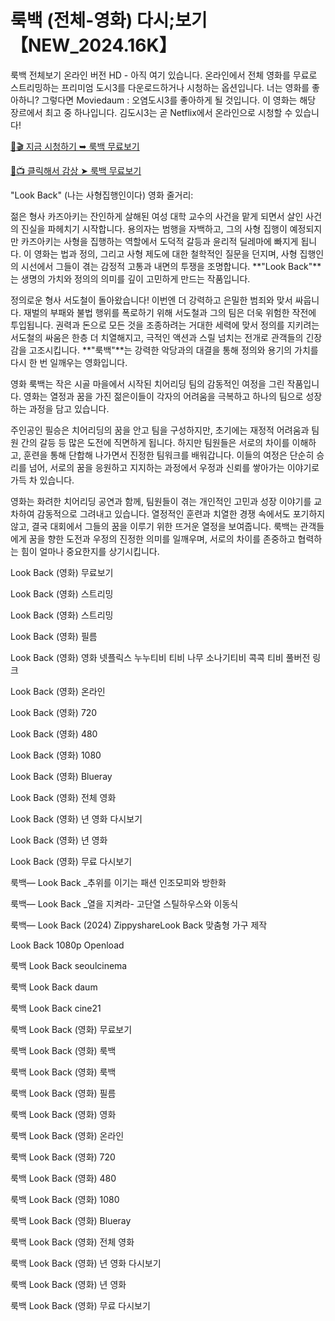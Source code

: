 # 룩백 (전체-영화) 다시;보기 【NEW_2024.16K】
룩백 전체보기 온라인 버전 HD - 아직 여기 있습니다. 온라인에서 전체 영화를 무료로 스트리밍하는 프리미엄 도시3를 다운로드하거나 시청하는 옵션입니다. 너는 영화를 좋아하니? 그렇다면 Moviedaum : 오염도시3를 좋아하게 될 것입니다. 이 영화는 해당 장르에서 최고 중 하나입니다. 김도시3는 곧 Netflix에서 온라인으로 시청할 수 있습니다!

[🔗🎬 지금 시청하기 ➥ 룩백 무료보기](https://t.co/dURZnBLaEH)

[🎥📺 클릭해서 감상 ➤ 룩백 무료보기](https://t.co/dURZnBLaEH)

"Look Back" (나는 사형집행인이다) 영화 줄거리:

젊은 형사 카즈아키는 잔인하게 살해된 여성 대학 교수의 사건을 맡게 되면서 살인 사건의 진실을 파헤치기 시작합니다. 용의자는 범행을 자백하고, 그의 사형 집행이 예정되지만 카즈아키는 사형을 집행하는 역할에서 도덕적 갈등과 윤리적 딜레마에 빠지게 됩니다. 이 영화는 법과 정의, 그리고 사형 제도에 대한 철학적인 질문을 던지며, 사형 집행인의 시선에서 그들이 겪는 감정적 고통과 내면의 투쟁을 조명합니다. **"Look Back"**는 생명의 가치와 정의의 의미를 깊이 고민하게 만드는 작품입니다.

정의로운 형사 서도철이 돌아왔습니다! 이번엔 더 강력하고 은밀한 범죄와 맞서 싸웁니다. 재벌의 부패와 불법 행위를 폭로하기 위해 서도철과 그의 팀은 더욱 위험한 작전에 투입됩니다. 권력과 돈으로 모든 것을 조종하려는 거대한 세력에 맞서 정의를 지키려는 서도철의 싸움은 한층 더 치열해지고, 극적인 액션과 스릴 넘치는 전개로 관객들의 긴장감을 고조시킵니다. **"룩백"**는 강력한 악당과의 대결을 통해 정의와 용기의 가치를 다시 한 번 일깨우는 영화입니다.

영화 룩백는 작은 시골 마을에서 시작된 치어리딩 팀의 감동적인 여정을 그린 작품입니다. 영화는 열정과 꿈을 가진 젊은이들이 각자의 어려움을 극복하고 하나의 팀으로 성장하는 과정을 담고 있습니다.

주인공인 필승은 치어리딩의 꿈을 안고 팀을 구성하지만, 초기에는 재정적 어려움과 팀원 간의 갈등 등 많은 도전에 직면하게 됩니다. 하지만 팀원들은 서로의 차이를 이해하고, 훈련을 통해 단합해 나가면서 진정한 팀워크를 배워갑니다. 이들의 여정은 단순히 승리를 넘어, 서로의 꿈을 응원하고 지지하는 과정에서 우정과 신뢰를 쌓아가는 이야기로 가득 차 있습니다.

영화는 화려한 치어리딩 공연과 함께, 팀원들이 겪는 개인적인 고민과 성장 이야기를 교차하여 감동적으로 그려내고 있습니다. 열정적인 훈련과 치열한 경쟁 속에서도 포기하지 않고, 결국 대회에서 그들의 꿈을 이루기 위한 뜨거운 열정을 보여줍니다. 룩백는 관객들에게 꿈을 향한 도전과 우정의 진정한 의미를 일깨우며, 서로의 차이를 존중하고 협력하는 힘이 얼마나 중요한지를 상기시킵니다.

Look Back (영화) 무료보기

Look Back (영화) 스트리밍

Look Back (영화) 스트리밍

Look Back (영화) 필름

Look Back (영화) 영화 넷플릭스 누누티비 티비 나무 소나기티비 콕콕 티비 풀버전 링크

Look Back (영화) 온라인

Look Back (영화) 720

Look Back (영화) 480

Look Back (영화) 1080

Look Back (영화) Blueray

Look Back (영화) 전체 영화

Look Back (영화) 년 영화 다시보기

Look Back (영화) 년 영화

Look Back (영화) 무료 다시보기

룩백— Look Back _추위를 이기는 패션 인조모피와 방한화

룩백— Look Back _열을 지켜라- 고단열 스틸하우스와 이동식

룩백— Look Back (2024) ZippyshareLook Back 맞춤형 가구 제작

Look Back 1080p Openload

룩백 Look Back seoulcinema

룩백 Look Back daum

룩백 Look Back cine21

룩백 Look Back (영화) 무료보기

룩백 Look Back (영화) 룩백

룩백 Look Back (영화) 룩백

룩백 Look Back (영화) 필름

룩백 Look Back (영화) 영화

룩백 Look Back (영화) 온라인

룩백 Look Back (영화) 720

룩백 Look Back (영화) 480

룩백 Look Back (영화) 1080

룩백 Look Back (영화) Blueray

룩백 Look Back (영화) 전체 영화

룩백 Look Back (영화) 년 영화 다시보기

룩백 Look Back (영화) 년 영화

룩백 Look Back (영화) 무료 다시보기

